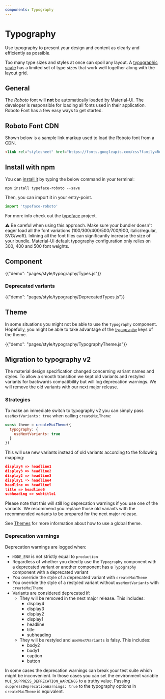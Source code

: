 ```yaml
---
components: Typography
---
```


# Typography

<p class="description">Use typography to present your design and content as clearly and efficiently as possible.</p>

Too many type sizes and styles at once can spoil any layout.
A [typographic scale](https://material.io/design/typography/#type-scale) has a limited set of type sizes that work well together along with the layout grid.

## General

The *Roboto* font will **not** be automatically loaded by Material-UI.
The developer is responsible for loading all fonts used in their application.
Roboto Font has a few easy ways to get started.

## Roboto Font CDN

Shown below is a sample link markup used to load the Roboto font from a CDN.
```html
<link rel="stylesheet" href="https://fonts.googleapis.com/css?family=Roboto:300,400,500">
```

## Install with npm

You can [install it](https://www.npmjs.com/package/typeface-roboto) by typing the below command in your terminal:

`npm install typeface-roboto --save`

Then, you can import it in your entry-point.

```js
import 'typeface-roboto'
```
For more info check out the [typeface](https://github.com/KyleAMathews/typefaces/tree/master/packages/roboto) project.

⚠️ Be careful when using this approach.
Make sure your bundler doesn't eager load all the font variations (100/300/400/500/700/900, italic/regular, SVG/woff).
Inlining all the font files can significantly increase the size of your bundle.
Material-UI default typography configuration only relies on 300, 400 and 500 font weights.

## Component

{{"demo": "pages/style/typography/Types.js"}}

### Deprecated variants

{{"demo": "pages/style/typography/DeprecatedTypes.js"}}

## Theme

In some situations you might not be able to use the `Typography` component.
Hopefully, you might be able to take advantage of the [`typography`](/customization/default-theme/?expend-path=$.typography) keys of the theme.

{{"demo": "pages/style/typography/TypographyTheme.js"}}

## Migration to typography v2

The material design specification changed concerning variant names and styles. To allow
a smooth transition we kept old variants and restyled variants for backwards compatibility
but will log deprecation warnings. We will remove the old variants with our next
major release.

### Strategies

To make an immediate switch to typography v2 you can simply pass `useNextVariants: true` when
calling `createMuiTheme`:
```js
const theme = createMuiTheme({
  typography: {
    useNextVariants: true
  }
})
```

This will use new variants instead of old variants according to the following mapping:
```json
display4 => headline1
display3 => headline2
display2 => headline3
display1 => headline4
headline => headline5
title => headline6
subheading => subtitle1
```
Please note that this will still log deprecation warnings if you use one of the variants.
We recommend you replace those old variants with the recommended variants to be prepared 
for the next major release.

See [Themes](/customization/themes/) for more information about how to use a global theme.

### Deprecation warnings
Deprecation warnings are logged when:
- `NODE_ENV` is not strictly equal to `production`
- Regardless of whether you directly use the `Typography` component with a deprecated variant or another component
  has a `Typography` component with a deprecated variant
- You override the style of a deprecated variant with `createMuiTheme`
- You override the style of a restyled variant without `useNextVariants` with `createMuiTheme`
- Variants are considered deprecated if:
    - They will be removed in the next major release. This includes:
        - display4
        - display3
        - display2
        - display1
        - headline
        - title
        - subheading
    - They will be restyled and `useNextVariants` is falsy. This includes:
       - body2
       - body1
       - caption
       - button

In some cases the deprecation warnings can break your test suite which might be inconvenient.
In those cases you can set the environment variable `MUI_SUPPRESS_DEPRECATION_WARNINGS` to
a truthy value. Passing `suppressDeprecationWarnings: true` to the typography options in
`createMuiTheme` is equivalent.
